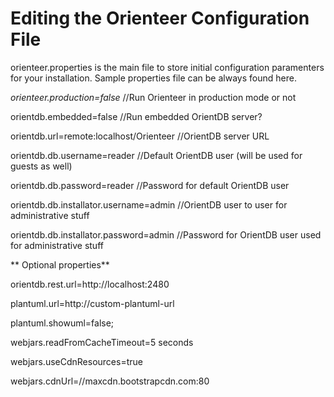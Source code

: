 # Editing the Orienteer Configuration File

orienteer.properties is the main file to store initial configuration paramenters for your installation. Sample properties file can be always found here.

*orienteer.production=false*  //Run Orienteer in production mode or not

orientdb.embedded=false     //Run embedded OrientDB server?

orientdb.url=remote:localhost/Orienteer   //OrientDB server URL

orientdb.db.username=reader               //Default OrientDB user (will be used for guests as well)

orientdb.db.password=reader               //Password for default OrientDB user

orientdb.db.installator.username=admin    //OrientDB user to user for administrative stuff

orientdb.db.installator.password=admin    //Password for OrientDB user used for administrative stuff

** Optional properties**

orientdb.rest.url=http://localhost:2480

plantuml.url=http://custom-plantuml-url

plantuml.showuml=false;

webjars.readFromCacheTimeout=5 seconds

webjars.useCdnResources=true

webjars.cdnUrl=//maxcdn.bootstrapcdn.com:80
